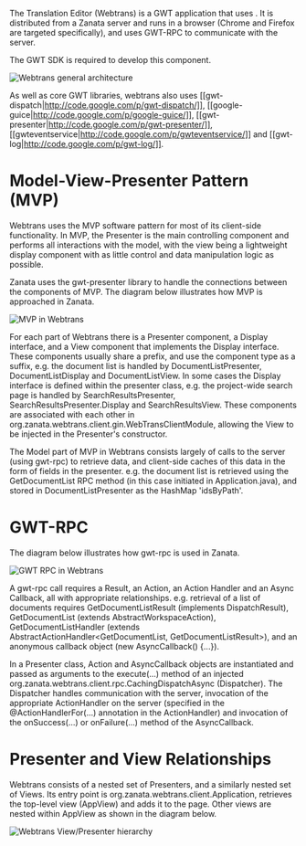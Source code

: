 The Translation Editor (Webtrans) is a GWT application that uses . It is distributed from a Zanata server and runs in a browser (Chrome and Firefox are targeted specifically), and uses GWT-RPC to communicate with the server.

The GWT SDK is required to develop this component.

![Webtrans general architecture](http://zanata.org/images/diagrams/zanata-2.0-architecture-webtrans.svg)

As well as core GWT libraries, webtrans also uses [[gwt-dispatch|http://code.google.com/p/gwt-dispatch/]], [[google-guice|http://code.google.com/p/google-guice/]], [[gwt-presenter|http://code.google.com/p/gwt-presenter/]], [[gwteventservice|http://code.google.com/p/gwteventservice/]] and [[gwt-log|http://code.google.com/p/gwt-log/]].


# Model-View-Presenter Pattern (MVP)
Webtrans uses the MVP software pattern for most of its client-side functionality. In MVP, the Presenter is the main controlling component and performs all interactions with the model, with the view being a lightweight display component with as little control and data manipulation logic as possible.

Zanata uses the gwt-presenter library to handle the connections between the components of MVP. The diagram below illustrates how MVP is approached in Zanata.

![MVP in Webtrans](http://zanata.org/images/diagrams/zanata-2.0-architecture-webtrans-mvp.svg)

For each part of Webtrans there is a Presenter component, a Display interface, and a View component that implements the Display interface. These components usually share a prefix, and use the component type as a suffix, e.g. the document list is handled by DocumentListPresenter, DocumentListDisplay and DocumentListView. In some cases the Display interface is defined within the presenter class, e.g. the project-wide search page is handled by SearchResultsPresenter, SearchResultsPresenter.Display and SearchResultsView. These components are associated with each other in org.zanata.webtrans.client.gin.WebTransClientModule, allowing the View to be injected in the Presenter's constructor.

The Model part of MVP in Webtrans consists largely of calls to the server (using gwt-rpc) to retrieve data, and client-side caches of this data in the form of fields in the presenter. e.g. the document list is retrieved using the GetDocumentList RPC method (in this case initiated in Application.java), and stored in DocumentListPresenter as the HashMap 'idsByPath'.

# GWT-RPC

The diagram below illustrates how gwt-rpc is used in Zanata.

![GWT RPC in Webtrans](http://zanata.org/images/diagrams/zanata-2.0-architecture-webtrans-rpc.svg)

A gwt-rpc call requires a Result, an Action, an Action Handler and an Async Callback, all with appropriate relationships. e.g. retrieval of a list of documents requires GetDocumentListResult (implements DispatchResult), GetDocumentList (extends AbstractWorkspaceAction<GetDocumentListResult>), GetDocumentListHandler (extends AbstractActionHandler<GetDocumentList, GetDocumentListResult>), and an anonymous callback object (new AsyncCallback<GetDocumentListResult>() {...}).

In a Presenter class, Action and AsyncCallback objects are instantiated and passed as arguments to the execute(...) method of an injected org.zanata.webtrans.client.rpc.CachingDispatchAsync (Dispatcher). The Dispatcher handles communication with the server, invocation of the appropriate ActionHandler on the server (specified in the @ActionHandlerFor(...) annotation in the ActionHandler) and invocation of the onSuccess(...) or onFailure(...) method of the AsyncCallback.

# Presenter and View Relationships

Webtrans consists of a nested set of Presenters, and a similarly nested set of Views. Its entry point is org.zanata.webtrans.client.Application, retrieves the top-level view (AppView) and adds it to the page. Other views are nested within AppView as shown in the diagram below.

![Webtrans View/Presenter hierarchy](http://zanata.org/images/diagrams/zanata-2.0-webtrans-hierarchy.svg)